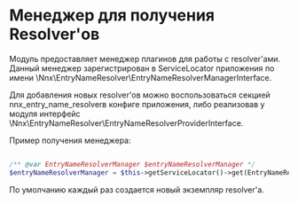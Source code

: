 # Менеджер для получения Resolver'ов

Модуль предоставляет менеджер плагинов для работы с resolver'ами. Данный менеджер зарегистрирован в ServiceLocator приложения
по имени \Nnx\EntryNameResolver\EntryNameResolverManagerInterface.

Для добавления новых resolver'ов можно воспользоваться секцией nnx_entry_name_resolverв конфиге приложения, либо реализовав у модуля интерфейс \Nnx\EntryNameResolver\EntryNameResolverProviderInterface.

Пример получения менеджера:

```php

/** @var EntryNameResolverManager $entryNameResolverManager */
$entryNameResolverManager = $this->getServiceLocator()->get(EntryNameResolverManagerInterface::class);

```

По умолчанию каждый раз создается новый экземпляр resolver'а.
